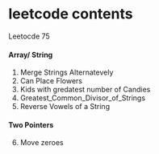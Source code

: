 # leetcode contents
Leetocde 75
  #### Array/ String
1. Merge Strings Alternatevely
2. Can Place Flowers
3. Kids with gredatest number of Candies
4. Greatest_Common_Divisor_of_Strings
5. Reverse Vowels of a String
  #### Two Pointers
6. Move zeroes
